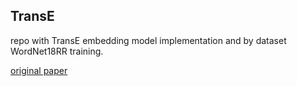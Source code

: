 ## TransE

repo with TransE embedding model implementation 
and by dataset WordNet18RR training.

[original paper](https://proceedings.neurips.cc/paper/2013/file/1cecc7a77928ca8133fa24680a88d2f9-Paper.pdf)

